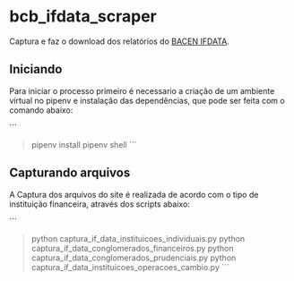 # bcb_ifdata_scraper

Captura e faz o download dos relatórios do [BACEN IFDATA](https://www3.bcb.gov.br/ifdata/index.html).

## Iniciando

Para iniciar o processo primeiro é necessario a criação de um ambiente virtual no pipenv e instalação das dependências, que pode ser feita com o comando abaixo:

´´´
> pipenv install
> pipenv shell
´´´

## Capturando arquivos

A Captura dos arquivos do site é realizada de acordo com o tipo de instituição financeira, através dos scripts abaixo:

´´´
> python captura_if_data_instituicoes_individuais.py
> python captura_if_data_conglomerados_financeiros.py
> python captura_if_data_conglomerados_prudenciais.py
> python captura_if_data_instituicoes_operacoes_cambio.py
´´´


